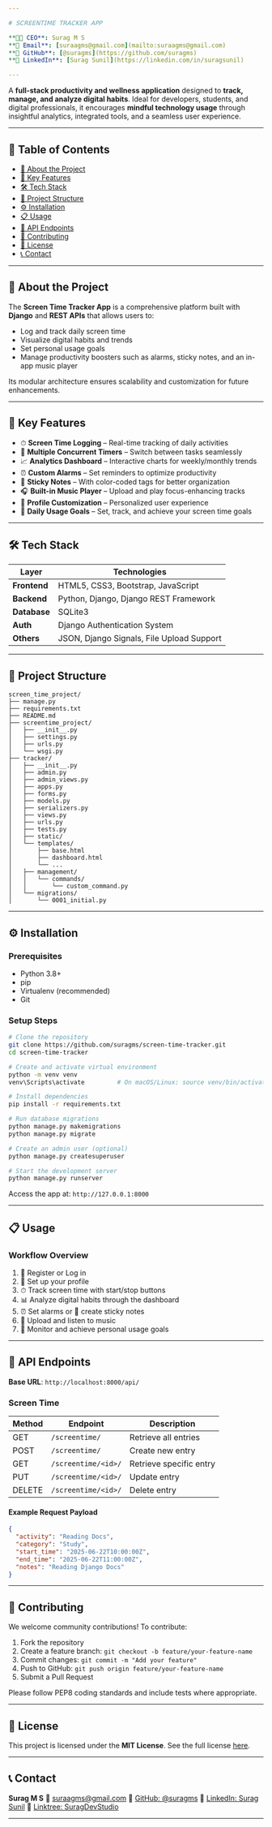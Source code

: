 ```yaml
---

# 𝖲𝖢𝖱𝖤𝖤𝖭𝖳𝖨𝖬𝖤 𝖳𝖱𝖠𝖢𝖪𝖤𝖱 𝖠𝖯𝖯

**👨‍💼 CEO**: Surag M S
**📧 Email**: [suraagms@gmail.com](mailto:suraagms@gmail.com)
**🔗 GitHub**: [@suragms](https://github.com/suragms)
**🔗 LinkedIn**: [Surag Sunil](https://linkedin.com/in/suragsunil)

---
```


A **full-stack productivity and wellness application** designed to **track, manage, and analyze digital habits**. Ideal for developers, students, and digital professionals, it encourages **mindful technology usage** through insightful analytics, integrated tools, and a seamless user experience.

---

## 📌 Table of Contents

* [📖 About the Project](#-about-the-project)
* [🚀 Key Features](#-key-features)
* [🛠 Tech Stack](#-tech-stack)
* [📁 Project Structure](#-project-structure)
* [⚙️ Installation](#-installation)
* [📋 Usage](#-usage)
* [🔗 API Endpoints](#-api-endpoints)
* [🤝 Contributing](#-contributing)
* [📝 License](#-license)
* [📞 Contact](#-contact)

---

## 📖 About the Project

The **Screen Time Tracker App** is a comprehensive platform built with **Django** and **REST APIs** that allows users to:

* Log and track daily screen time
* Visualize digital habits and trends
* Set personal usage goals
* Manage productivity boosters such as alarms, sticky notes, and an in-app music player

Its modular architecture ensures scalability and customization for future enhancements.

---

## 🚀 Key Features

* ⏱ **Screen Time Logging** – Real-time tracking of daily activities
* 🧭 **Multiple Concurrent Timers** – Switch between tasks seamlessly
* 📈 **Analytics Dashboard** – Interactive charts for weekly/monthly trends
* ⏰ **Custom Alarms** – Set reminders to optimize productivity
* 📝 **Sticky Notes** – With color-coded tags for better organization
* 🎧 **Built-in Music Player** – Upload and play focus-enhancing tracks
* 👤 **Profile Customization** – Personalized user experience
* 🎯 **Daily Usage Goals** – Set, track, and achieve your screen time goals

---

## 🛠 Tech Stack

| Layer        | Technologies                              |
| ------------ | ----------------------------------------- |
| **Frontend** | HTML5, CSS3, Bootstrap, JavaScript        |
| **Backend**  | Python, Django, Django REST Framework     |
| **Database** | SQLite3                                   |
| **Auth**     | Django Authentication System              |
| **Others**   | JSON, Django Signals, File Upload Support |

---

## 📁 Project Structure

```
screen_time_project/
├── manage.py
├── requirements.txt
├── README.md
├── screentime_project/
│   ├── __init__.py
│   ├── settings.py
│   ├── urls.py
│   └── wsgi.py
├── tracker/
│   ├── __init__.py
│   ├── admin.py
│   ├── admin_views.py
│   ├── apps.py
│   ├── forms.py
│   ├── models.py
│   ├── serializers.py
│   ├── views.py
│   ├── urls.py
│   ├── tests.py
│   ├── static/
│   └── templates/
│       ├── base.html
│       ├── dashboard.html
│       └── ...
│   ├── management/
│   │   └── commands/
│   │       └── custom_command.py
│   └── migrations/
│       └── 0001_initial.py
```

---

## ⚙️ Installation

### Prerequisites

* Python 3.8+
* pip
* Virtualenv (recommended)
* Git

### Setup Steps

```bash
# Clone the repository
git clone https://github.com/suragms/screen-time-tracker.git
cd screen-time-tracker

# Create and activate virtual environment
python -m venv venv
venv\Scripts\activate         # On macOS/Linux: source venv/bin/activate

# Install dependencies
pip install -r requirements.txt

# Run database migrations
python manage.py makemigrations
python manage.py migrate

# Create an admin user (optional)
python manage.py createsuperuser

# Start the development server
python manage.py runserver
```

Access the app at: `http://127.0.0.1:8000`

---

## 📋 Usage

### Workflow Overview

1. 🔐 Register or Log in
2. 👤 Set up your profile
3. ⏱ Track screen time with start/stop buttons
4. 📊 Analyze digital habits through the dashboard
5. ⏰ Set alarms or 📝 create sticky notes
6. 🎵 Upload and listen to music
7. 🎯 Monitor and achieve personal usage goals

---

## 🔗 API Endpoints

**Base URL**: `http://localhost:8000/api/`

### Screen Time

| Method | Endpoint            | Description             |
| ------ | ------------------- | ----------------------- |
| GET    | `/screentime/`      | Retrieve all entries    |
| POST   | `/screentime/`      | Create new entry        |
| GET    | `/screentime/<id>/` | Retrieve specific entry |
| PUT    | `/screentime/<id>/` | Update entry            |
| DELETE | `/screentime/<id>/` | Delete entry            |

#### Example Request Payload

```json
{
  "activity": "Reading Docs",
  "category": "Study",
  "start_time": "2025-06-22T10:00:00Z",
  "end_time": "2025-06-22T11:00:00Z",
  "notes": "Reading Django Docs"
}
```

---

## 🤝 Contributing

We welcome community contributions!
To contribute:

1. Fork the repository
2. Create a feature branch: `git checkout -b feature/your-feature-name`
3. Commit changes: `git commit -m "Add your feature"`
4. Push to GitHub: `git push origin feature/your-feature-name`
5. Submit a Pull Request

Please follow PEP8 coding standards and include tests where appropriate.

---

## 📝 License

This project is licensed under the **MIT License**.
See the full license [here](LICENSE).

---

## 📞 Contact

**Surag M S**
📧 [suraagms@gmail.com](mailto:suraagms@gmail.com)
🔗 [GitHub: @suragms](https://github.com/suragms)
🔗 [LinkedIn: Surag Sunil](https://linkedin.com/in/suragsunil)
🔗 [Linktree: SuragDevStudio](https://linktr.ee/suragdevstudio)

---
